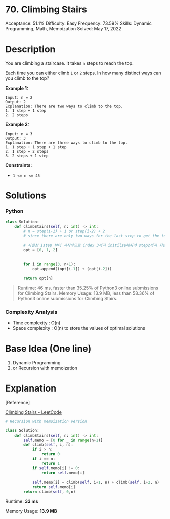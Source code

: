 # 70. Climbing Stairs

Acceptance: 51.1%
Difficulty: Easy
Frequency: 73.59%
Skills: Dynamic Programming, Math, Memoization
Solved: May 17, 2022

# Description

You are climbing a staircase. It takes `n` steps to reach the top.

Each time you can either climb `1` or `2` steps. In how many distinct ways can you climb to the top?

**Example 1:**

```
Input: n = 2
Output: 2
Explanation: There are two ways to climb to the top.
1. 1 step + 1 step
2. 2 steps

```

**Example 2:**

```
Input: n = 3
Output: 3
Explanation: There are three ways to climb to the top.
1. 1 step + 1 step + 1 step
2. 1 step + 2 steps
3. 2 steps + 1 step

```

**Constraints:**

- `1 <= n <= 45`

# Solutions

### Python

```python
class Solution:
    def climbStairs(self, n: int) -> int:
        # n = step(i-1) + 1 or step(i-2) + 2
        # since there are only two ways for the last step to get the top.
        
        # 사실상 1step 부터 시작하므로 index 3까지 initilze해줘야 step2까지 되는 것임.
        opt = [0, 1, 2]
        
        
        for i in range(3, n+1):
            opt.append((opt[i-1]) + (opt[i-2]))
        
        return opt[n]
```

> Runtime: 46 ms, faster than 35.25% of Python3 online submissions for Climbing Stairs.
Memory Usage: 13.9 MB, less than 58.36% of Python3 online submissions for Climbing Stairs.
> 

### Complexity Analysis

- Time complexity : O(n)
- Space complexity : O(n) to store the values of optimal solutions

# Base Idea (One line)

1. Dynamic Programming
2. or Recursion with memoization

# Explanation

[Reference]

[Climbing Stairs - LeetCode](https://leetcode.com/problems/climbing-stairs/solution/)

```python
# Recursion with memoization version

class Solution:
    def climbStairs(self, n: int) -> int:
        self.memo = [0 for _ in range(n+1)]
        def climb(self, i, n):
            if i > n:
                return 0
            if i == n:
                return 1
            if self.memo[i] != 0:
                return self.memo[i]
            
            self.memo[i] = climb(self, i+1, n) + climb(self, i+2, n)
            return self.memo[i]
        return climb(self, 0,n)
```

Runtime: **33 ms**

Memory Usage: **13.9 MB**